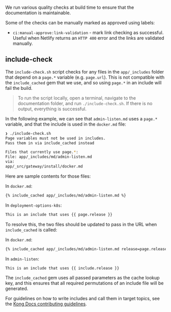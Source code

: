We run various quality checks at build time to ensure that the documentation is maintainable.

Some of the checks can be manually marked as approved using labels:

* `ci:manual-approve:link-validation` - mark link checking as successful. Useful when Netlify returns an `HTTP 400` error and the links are validated manually.

## include-check

The `include-check.sh` script checks for any files in the `app/_includes` folder that depend on a `page.*` variable (e.g. `page.url`). This is not compatible with the `include_cached` gem that we use, and so using `page.*` in an include will fail the build.

> To run the script locally, open a terminal, navigate to the documentation
folder, and run `./include-check.sh`. If there is no output, everything is
successful.

In the following example, we can see that `admin-listen.md` uses a `page.*` variable, and that the include is used in the `docker.md` file:

```bash
❯ ./include-check.sh
Page variables must not be used in includes.
Pass them in via include_cached instead

Files that currently use page.*:
File: app/_includes/md/admin-listen.md
via:
app/_src/gateway/install/docker.md
```

Here are sample contents for those files:

In `docker.md`:

```md
{% include_cached app/_includes/md/admin-listen.md %}
```

In `deployment-options-k8s`:

```md
This is an include that uses {{ page.release }}
```

To resolve this, the two files should be updated to pass in the URL when `include_cached` is called:

In `docker.md`:

```md
{% include_cached app/_includes/md/admin-listen.md release=page.release %}
```

In `admin-listen`:

```md
This is an include that uses {{ include.release }}
```

The `include_cached` gem uses all passed parameters as the cache lookup key, and this ensures that all required permutations of an include file will be generated.

For guidelines on how to write includes and call them in target topics, see the
[Kong Docs contributing guidelines](https://docs.konghq.com/contributing/includes).
